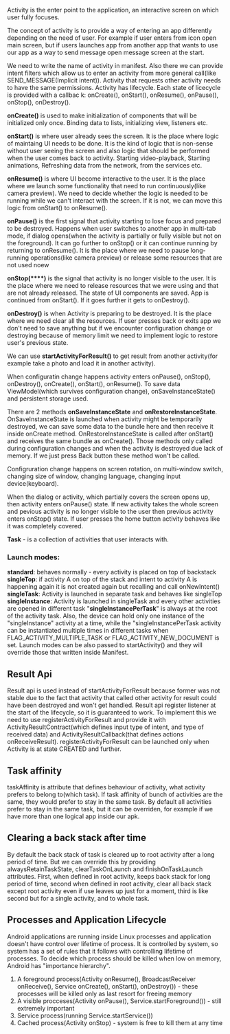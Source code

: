 Activity is the enter point to the application, an interactive screen on which user fully focuses.

The concept of activity is to provide a way of entering an app differently depending on the need of
user. For example if user enters from icon open main screen, but if users launches app from another
app that wants to use our app as a way to send message open message screen at the start. 

We need to write the name of activity in manifest. Also there we can provide intent filters which allow us to
enter an activity from more general call(like SEND_MESSAGE(Implicit intent)). Activity that requests
other activity needs to have the same permissions.
Activity has lifecycle. Each state of licecycle is provided with a callbac
k: onCreate(), onStart(),
onResume(), onPause(), onStop(), onDestroy(). 

**onCreate()** is used to make initialization of components that will be initialized only once. Binding
data to lists, initializing view, listeners etc.

**onStart()** is where user already sees the screen. It is the place where logic of maintaing UI needs to be done. It is the kind of logic that is non-sense without user seeing the screen and also logic that should be performed when the user comes back to activity. Starting video-playback,  Starting animations, Refreshing data from the network, from the services etc.

**onResume()** is where UI become interactive to the user. It is the place where we launch some functionality that need to run continuously(like camera preview). We need to decide whether the logic is needed to be running while we can't interact with the screen. If it is not, we can move this logic from onStart() to onResume().

**onPause()** is the first signal that activity starting to lose focus and prepared to be destroyed. 
Happens when user switches to another app in multi-tab mode, if dialog opens(when the activity is
partially or fully visible but not on the foreground). It can go further to onStop() or it can
continue running by returning to onResume(). It is the place where we need to pause long-running
operations(like camera preview) or release some resources that are not used noew

**onStop(****)** is the signal that activity is no longer visible to the user. It is the place where we need
to release resources that we were using and that are not already released. The state of UI components
are saved. App is continued from onStart(). If it goes further it gets to onDestroy().

**onDestroy()** is when Activity is preparing to be destroyed. It is the place where we need clear all
the resources. If user presses back or exits app we don't need to save anything but if we encounter
configuration change or destroying because of memory limit we need to implement logic to restore user's previous state.

We can use **startActivityForResult()** to get result from another activity(for example take a photo and load it in another activity).

When configuratin change happens activity enters onPause(), onStop(), onDestroy(), onCreate(), onStart(), onResume(). To save data ViewModel(which survives configuration change), onSaveInstanceState() and persistent storage used. 

There are 2 methods **onSaveInstanceState** and **onRestoreInstanceState**. OnSaveInstanceState is launched when activity might be temporarily destroyed, we can save some data to the bundle here and then receive it inside onCreate method. OnRestoreInstanceState is called after onStart() and receives the same bundle as onCreate(). Those methods only called during configuration changes and when the activity is destroyed due lack of memory. If we just press Back button these method won't be called.

Configruration change happens on screen rotation, on multi-window switch, changing size of window, changing language, changing input device(keyboard).

When the dialog or activity, which partially covers the screen opens up, then activity enters onPause() state. If new activity takes the whole screen and pevious activity is no longer visible to the user then previous activity enters onStop() state. If user presses the home button activity behaves like it was completely covered.

**Task** - is a collection of activities that user interacts with.
### Launch modes:
**standard**: behaves normally - every activity is placed on top of backstack
**singleTop**: if activity A on top of the stack and intent to activity A is happening again it is not created again but recalling and call onNewIntent()
**singleTask**: Activity is launched in separate task and behaves like singleTop
**singleInstance**: Activity is launched in singleTask and every other activities are opened in different task
"**singleInstancePerTask**" is always at the root of the activity task. Also, the device can hold only one instance of the "singleInstance" activity at a time, while the "singleInstancePerTask activity can be instantiated multiple times in different tasks when FLAG_ACTIVITY_MULTIPLE_TASK or FLAG_ACTIVITY_NEW_DOCUMENT is set.
Launch modes can be also passed to startActivity() and they will override those that written inside Manifest.

## Result Api
Result api is used instead of startActivityForResult because former was not stable due to the fact that activity that called other activity for result could have been destroyed and won't get handled. Result api register listener at the start of the lifecycle, so it is guaranteed to work. To implement this we need to use registerActivityForResult and provide it with ActivityResultContract(which defines input type of intent, and type of received data) and ActivityResultCallback(that defines actions onReceiveResult). registerActivityForResult can be launched only when Activity is at state CREATED and further.

## Task affinity
taskAffinity is attribute that defines behaviour of activity, what activity prefers to belong to(which task). If task affinity of bunch of activities are the same, they would prefer to stay in the same task. By default all activities prefer to stay in the same task, but it can be overriden, for example if we have more than one logical app inside our apk.

## Clearing a back stack after time
By default the back stack of task is cleared up to root activity after a long period of time. But we can override this by providing alwaysRetainTaskState,
clearTaskOnLaunch and finishOnTaskLaunch attributes. First, when defined in root activity, keeps back stack for long period of time, second when defined in root activity, clear all back stack except root activity even if use leaves up just for a moment, third is like second but for a single activity, and to whole task.

## Processes and Application Lifecycle
Android applications are running inside Linux processes and application doesn't have control over lifetime of process. It is controlled by system, so system has a set of rules that it follows with controlling lifetime of processes. To decide which process should be killed when low on memory, Android has "importance hierarchy". 
1. A foreground process(Activity onResume(), BroadcastReceiver onReceive(), Service onCreate(), onStart(), onDestroy()) - these processes will be killed only as last resort for freeing memory
2. A visible procceses(Activity onPause(), Service.startForeground()) - still extremely important
3. Service process(running Service.startService())
4. Cached process(Activity onStop) - system is free to kill them at any time 